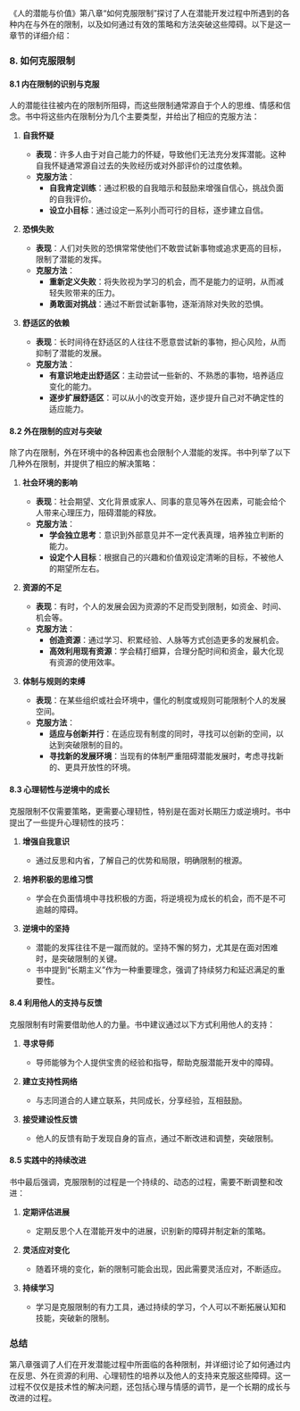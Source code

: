 《人的潜能与价值》第八章“如何克服限制”探讨了人在潜能开发过程中所遇到的各种内在与外在的限制，以及如何通过有效的策略和方法突破这些障碍。以下是这一章节的详细介绍：

### 8. **如何克服限制**

#### 8.1 内在限制的识别与克服

人的潜能往往被内在的限制所阻碍，而这些限制通常源自于个人的思维、情感和信念。书中将这些内在限制分为几个主要类型，并给出了相应的克服方法：

1. **自我怀疑**
   - **表现**：许多人由于对自己能力的怀疑，导致他们无法充分发挥潜能。这种自我怀疑通常源自过去的失败经历或对外部评价的过度依赖。
   - **克服方法**：
     - **自我肯定训练**：通过积极的自我暗示和鼓励来增强自信心，挑战负面的自我评价。
     - **设立小目标**：通过设定一系列小而可行的目标，逐步建立自信。

2. **恐惧失败**
   - **表现**：人们对失败的恐惧常常使他们不敢尝试新事物或追求更高的目标，限制了潜能的发挥。
   - **克服方法**：
     - **重新定义失败**：将失败视为学习的机会，而不是能力的证明，从而减轻失败带来的压力。
     - **勇敢面对挑战**：通过不断尝试新事物，逐渐消除对失败的恐惧。

3. **舒适区的依赖**
   - **表现**：长时间待在舒适区的人往往不愿意尝试新的事物，担心风险，从而抑制了潜能的发展。
   - **克服方法**：
     - **有意识地走出舒适区**：主动尝试一些新的、不熟悉的事物，培养适应变化的能力。
     - **逐步扩展舒适区**：可以从小的改变开始，逐步提升自己对不确定性的适应能力。

#### 8.2 外在限制的应对与突破

除了内在限制，外在环境中的各种因素也会限制个人潜能的发挥。书中列举了以下几种外在限制，并提供了相应的解决策略：

1. **社会环境的影响**
   - **表现**：社会期望、文化背景或家人、同事的意见等外在因素，可能会给个人带来心理压力，阻碍潜能的释放。
   - **克服方法**：
     - **学会独立思考**：意识到外部意见并不一定代表真理，培养独立判断的能力。
     - **设定个人目标**：根据自己的兴趣和价值观设定清晰的目标，不被他人的期望所左右。

2. **资源的不足**
   - **表现**：有时，个人的发展会因为资源的不足而受到限制，如资金、时间、机会等。
   - **克服方法**：
     - **创造资源**：通过学习、积累经验、人脉等方式创造更多的发展机会。
     - **高效利用现有资源**：学会精打细算，合理分配时间和资金，最大化现有资源的使用效率。

3. **体制与规则的束缚**
   - **表现**：在某些组织或社会环境中，僵化的制度或规则可能限制个人的发展空间。
   - **克服方法**：
     - **适应与创新并行**：在适应现有制度的同时，寻找可以创新的空间，以达到突破限制的目的。
     - **寻找新的发展环境**：当现有的体制严重阻碍潜能发展时，考虑寻找新的、更具开放性的环境。

#### 8.3 心理韧性与逆境中的成长

克服限制不仅需要策略，更需要心理韧性，特别是在面对长期压力或逆境时。书中提出了一些提升心理韧性的技巧：

1. **增强自我意识**
   - 通过反思和内省，了解自己的优势和局限，明确限制的根源。
   
2. **培养积极的思维习惯**
   - 学会在负面情境中寻找积极的方面，将逆境视为成长的机会，而不是不可逾越的障碍。

3. **逆境中的坚持**
   - 潜能的发挥往往不是一蹴而就的。坚持不懈的努力，尤其是在面对困难时，是突破限制的关键。
   - 书中提到“长期主义”作为一种重要理念，强调了持续努力和延迟满足的重要性。

#### 8.4 利用他人的支持与反馈

克服限制有时需要借助他人的力量。书中建议通过以下方式利用他人的支持：

1. **寻求导师**
   - 导师能够为个人提供宝贵的经验和指导，帮助克服潜能开发中的障碍。

2. **建立支持性网络**
   - 与志同道合的人建立联系，共同成长，分享经验，互相鼓励。

3. **接受建设性反馈**
   - 他人的反馈有助于发现自身的盲点，通过不断改进和调整，突破限制。

#### 8.5 实践中的持续改进

书中最后强调，克服限制的过程是一个持续的、动态的过程，需要不断调整和改进：

1. **定期评估进展**
   - 定期反思个人在潜能开发中的进展，识别新的障碍并制定新的策略。
   
2. **灵活应对变化**
   - 随着环境的变化，新的限制可能会出现，因此需要灵活应对，不断适应。

3. **持续学习**
   - 学习是克服限制的有力工具，通过持续的学习，个人可以不断拓展认知和技能，突破新的限制。

### 总结
第八章强调了人们在开发潜能过程中所面临的各种限制，并详细讨论了如何通过内在反思、外在资源的利用、心理韧性的培养以及他人的支持来克服这些障碍。这一过程不仅仅是技术性的解决问题，还包括心理与情感的调节，是一个长期的成长与改进的过程。
